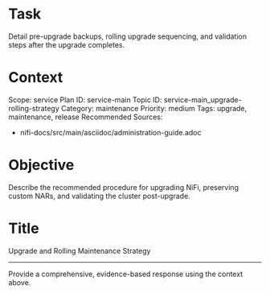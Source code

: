 # Task
Detail pre-upgrade backups, rolling upgrade sequencing, and validation steps after the upgrade completes.

# Context
Scope: service
Plan ID: service-main
Topic ID: service-main_upgrade-rolling-strategy
Category: maintenance
Priority: medium
Tags: upgrade, maintenance, release
Recommended Sources:
- nifi-docs/src/main/asciidoc/administration-guide.adoc

# Objective
Describe the recommended procedure for upgrading NiFi, preserving custom NARs, and validating the cluster post-upgrade.

# Title
Upgrade and Rolling Maintenance Strategy

---

Provide a comprehensive, evidence-based response using the context above.
